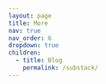 ```yaml
---
layout: page
title: More
nav: true
nav_order: 6
dropdown: true
children:
  - title: Blog
    permalink: /substack/
---
```

